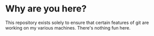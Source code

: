 # Why are you here?

This repository exists solely to ensure that certain features of git are working on my various machines. There's nothing fun here.